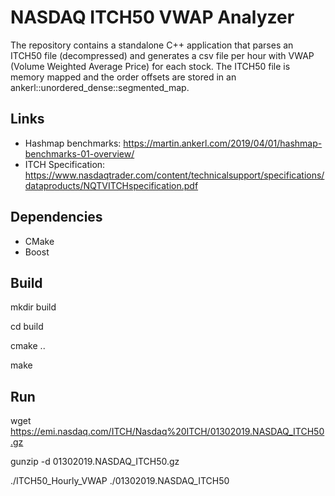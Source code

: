 # NASDAQ ITCH50 VWAP Analyzer
The repository contains a standalone C++ application that parses an
ITCH50 file (decompressed) and generates a csv file per hour with VWAP
(Volume Weighted Average Price) for each stock.
The ITCH50 file is memory mapped and the order offsets are stored in an ankerl::unordered_dense::segmented_map.

## Links
* Hashmap benchmarks: https://martin.ankerl.com/2019/04/01/hashmap-benchmarks-01-overview/
* ITCH Specification: https://www.nasdaqtrader.com/content/technicalsupport/specifications/dataproducts/NQTVITCHspecification.pdf

## Dependencies
* CMake
* Boost

## Build
mkdir build

cd build

cmake ..

make

## Run
wget https://emi.nasdaq.com/ITCH/Nasdaq%20ITCH/01302019.NASDAQ_ITCH50.gz

gunzip -d 01302019.NASDAQ_ITCH50.gz

./ITCH50_Hourly_VWAP ./01302019.NASDAQ_ITCH50
